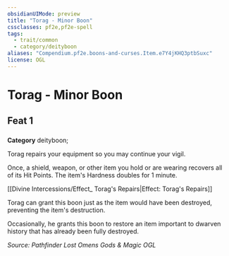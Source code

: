 ```yaml
---
obsidianUIMode: preview
title: "Torag - Minor Boon"
cssclasses: pf2e,pf2e-spell
tags:
  - trait/common
  - category/deityboon
aliases: "Compendium.pf2e.boons-and-curses.Item.e7Y4jKHQ3ptbSuxc"
license: OGL
---
```

# Torag - Minor Boon
## Feat 1
### 

**Category** deityboon; 




Torag repairs your equipment so you may continue your vigil.

Once, a shield, weapon, or other item you hold or are wearing recovers all of its Hit Points. The item's Hardness doubles for 1 minute.

[[Divine Intercessions/Effect_ Torag's Repairs|Effect: Torag's Repairs]]

Torag can grant this boon just as the item would have been destroyed, preventing the item's destruction.

Occasionally, he grants this boon to restore an item important to dwarven history that has already been fully destroyed.

*Source: Pathfinder Lost Omens Gods & Magic*
*OGL*